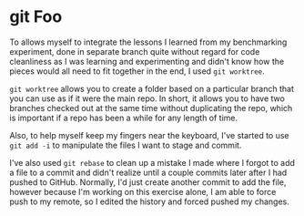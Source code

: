# git Foo

To allows myself to integrate the lessons I learned from my benchmarking experiment,
done in separate branch quite without regard for code cleanliness as I was
learning and experimenting and didn't know how the pieces would all need to
fit together in the end, I used `git worktree`.

`git worktree` allows you to create a folder based on a particular branch
that you can use as if it were the main repo. In short, it allows you to have
two branches checked out at the same time without duplicating the repo, which
is important if a repo has been a while for any length of time.

Also, to help myself keep my fingers near the keyboard, I've started to use
`git add -i` to manipulate the files I want to stage and commit.

I've also used `git rebase` to clean up a mistake I made where I forgot to add a
file to a commit and didn't realize until a couple commits later after I had
pushed to GitHub. Normally, I'd just create another commit to add the file,
however because I'm working on this exercise alone, I am able to force push to
my remote, so I edited the history and forced pushed my changes.
